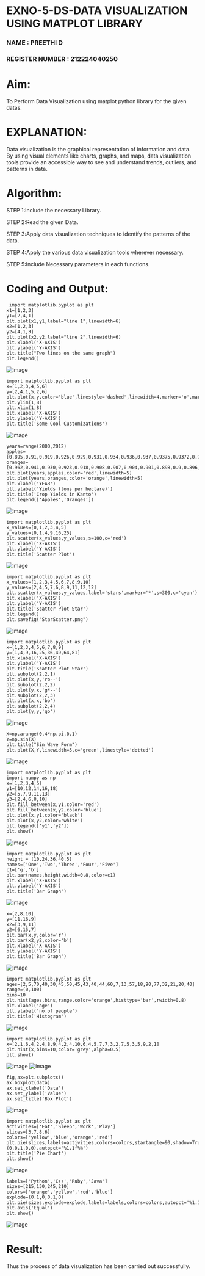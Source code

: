 # EXNO-5-DS-DATA VISUALIZATION USING MATPLOT LIBRARY

### NAME : PREETHI D
### REGISTER NUMBER : 212224040250
# Aim:
  To Perform Data Visualization using matplot python library for the given datas.

# EXPLANATION:
Data visualization is the graphical representation of information and data. By using visual elements like charts, graphs, and maps, data visualization tools provide an accessible way to see and understand trends, outliers, and patterns in data.

# Algorithm:
STEP 1:Include the necessary Library.

STEP 2:Read the given Data.

STEP 3:Apply data visualization techniques to identify the patterns of the data.

STEP 4:Apply the various data visualization tools wherever necessary.

STEP 5:Include Necessary parameters in each functions.

# Coding and Output:
```
 import matplotlib.pyplot as plt
x1=[1,2,3]
y1=[2,4,1]
plt.plot(x1,y1,label="line 1",linewidth=6)
x2=[1,2,3]
y2=[4,1,3]
plt.plot(x2,y2,label="line 2",linewidth=6)
plt.xlabel('X-AXIS')
plt.ylabel('Y-AXIS')
plt.title("Two lines on the same graph")
plt.legend()
```

![image](https://github.com/user-attachments/assets/ff140aa0-d05d-49ef-a8e9-7ce821b3843c)

```
import matplotlib.pyplot as plt
x=[1,2,3,4,5,6]
y=[2,4,1,5,2,6]
plt.plot(x,y,color='blue',linestyle='dashed',linewidth=4,marker='o',markerfacecolor='red',markersize=14)
plt.ylim(1,8)
plt.xlim(1,8)
plt.xlabel('X-AXIS')
plt.ylabel('Y-AXIS')
plt.title('Some Cool Customizations')
```
![image](https://github.com/user-attachments/assets/2833847b-cff9-4cb2-92c5-151736faf446)

```
years=range(2000,2012)
apples=[0.895,0.91,0.919,0.926,0.929,0.931,0.934,0.936,0.937,0.9375,0.9372,0.939]
oranges=[0.962,0.941,0.930,0.923,0.918,0.908,0.907,0.904,0.901,0.898,0.9,0.896,]
plt.plot(years,apples,color='red',linewidth=5)
plt.plot(years,oranges,color='orange',linewidth=5)
plt.xlabel('YEAR')
plt.ylabel('Yields (tons per hectare)')
plt.title('Crop Yields in Kanto')
plt.legend(['Apples','Oranges'])
```
![image](https://github.com/user-attachments/assets/bef97fac-8390-48f0-accc-786b165748be)

```
import matplotlib.pyplot as plt
x_values=[0,1,2,3,4,5]
y_values=[0,1,4,9,16,25]
plt.scatter(x_values,y_values,s=100,c='red')
plt.xlabel('X-AXIS')
plt.ylabel('Y-AXIS')
plt.title('Scatter Plot')
```
![image](https://github.com/user-attachments/assets/ffc32218-d9b2-491d-b0cd-6cf2bff96053)

```
import matplotlib.pyplot as plt
x_values=[1,2,3,4,5,6,7,8,9,10]
y_values=[2,4,5,7,6,8,9,11,12,12]
plt.scatter(x_values,y_values,label='stars',marker='*',s=300,c='cyan')
plt.xlabel('X-AXIS')
plt.ylabel('Y-AXIS')
plt.title('Scatter Plot Star')
plt.legend()
plt.savefig("StarScatter.png")
```
![image](https://github.com/user-attachments/assets/a6552a78-8cec-4c14-830e-01538fabe589)

```
import matplotlib.pyplot as plt
x=[1,2,3,4,5,6,7,8,9]
y=[1,4,9,16,25,36,49,64,81]
plt.xlabel('X-AXIS')
plt.ylabel('Y-AXIS')
plt.title('Scatter Plot Star')
plt.subplot(2,2,1)
plt.plot(x,y,'ro--')
plt.subplot(2,2,2)
plt.plot(y,x,'g*--')
plt.subplot(2,2,3)
plt.plot(x,x,'bo')
plt.subplot(2,2,4)
plt.plot(y,y,'go')
```
![image](https://github.com/user-attachments/assets/52f208fb-cc63-4616-af1c-3befbb27f372)
```
X=np.arange(0,4*np.pi,0.1)
Y=np.sin(X)
plt.title("Sin Wave Form")
plt.plot(X,Y,linewidth=5,c='green',linestyle='dotted')
```
![image](https://github.com/user-attachments/assets/06eef755-e136-46f2-8fee-8eeb50fdccd8)

```
import matplotlib.pyplot as plt
import numpy as np
x=[1,2,3,4,5]
y1=[10,12,14,16,18]
y2=[5,7,9,11,13]
y3=[2,4,6,8,10]
plt.fill_between(x,y1,color='red')
plt.fill_between(x,y2,color='blue')
plt.plot(x,y1,color='black')
plt.plot(x,y2,color='white')
plt.legend(['y1','y2'])
plt.show()

```
![image](https://github.com/user-attachments/assets/7828767b-084e-4b67-8a74-a793d00b33f2)
```
import matplotlib.pyplot as plt
height = [10,24,36,40,5]
names=['One','Two','Three','Four','Five']
c1=['g','b']
plt.bar(names,height,width=0.8,color=c1)
plt.xlabel('X-AXIS')
plt.ylabel('Y-AXIS')
plt.title('Bar Graph')
```
![image](https://github.com/user-attachments/assets/87cbefd1-0e17-4e24-af50-9c1635b3cb35)
```
x=[2,8,10]
y=[11,16,9]
x2=[3,9,11]
y2=[6,15,7]
plt.bar(x,y,color='r')
plt.bar(x2,y2,color='b')
plt.xlabel('X-AXIS')
plt.ylabel('Y-AXIS')
plt.title('Bar Graph')
```
![image](https://github.com/user-attachments/assets/7380ee63-a197-486f-8493-2d862440619d)

```
import matplotlib.pyplot as plt
ages=[2,5,70,40,30,45,50,45,43,40,44,60,7,13,57,18,90,77,32,21,20,40]
range=(0,100)
bins=10
plt.hist(ages,bins,range,color='orange',histtype='bar',rwidth=0.8)
plt.xlabel('age')
plt.ylabel('no.of people')
plt.title('Histogram')
```
![image](https://github.com/user-attachments/assets/44355106-a0db-4c98-8e1f-5999d73704c0)

```
import matplotlib.pyplot as plt
x=[2,1,6,4,2,4,8,9,4,2,4,10,6,4,5,7,7,3,2,7,5,3,5,9,2,1]
plt.hist(x,bins=10,color='grey',alpha=0.5)
plt.show()
```
![image](https://github.com/user-attachments/assets/d55a1988-1cc8-4abd-8643-27e860e7d6c3)
![image](https://github.com/user-attachments/assets/03ab0765-453f-4bbc-b379-35a74bddf21f)
```
fig,ax=plt.subplots()
ax.boxplot(data)
ax.set_xlabel('Data')
ax.set_ylabel('Value')
ax.set_title('Box Plot')
```
![image](https://github.com/user-attachments/assets/3305f426-f370-40d6-96e4-c1009ac55b52)

```
import matplotlib.pyplot as plt
activities=['Eat','Sleep','Work','Play']
slices=[3,7,8,6]
colors=['yellow','blue','orange','red']
plt.pie(slices,labels=activities,colors=colors,startangle=90,shadow=True,explode=(0,0.1,0,0),autopct='%1.1f%%')
plt.title('Pie Chart')
plt.show()
```
![image](https://github.com/user-attachments/assets/7e9cc623-9865-4318-9e89-050e02f5e362)

```
labels=['Python','C++','Ruby','Java']
sizes=[215,130,245,210]
colors=['orange','yellow','red','blue']
explode=(0.1,0,0.1,0)
plt.pie(sizes,explode=explode,labels=labels,colors=colors,autopct='%1.1f%%',shadow=True,startangle=90)
plt.axis('Equal')
plt.show()
```

![image](https://github.com/user-attachments/assets/311bd79f-ed84-48e2-bd83-b9ba87c2f49c)


# Result:
 Thus the process of data visualization has been carried out successfully.
